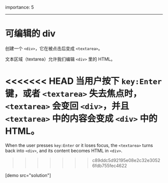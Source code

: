 importance: 5

---

# 可编辑的 div

创建一个 `<div>`，它在被点击后变成 `<textarea>`。

文本区域（textarea）允许我们编辑 `<div>` 里的 HTML。

<<<<<<< HEAD
当用户按下 `key:Enter` 键，或者 `<textarea>` 失去焦点时，`<textarea>` 会变回 `<div>`，并且 `<textarea>` 中的内容会变成 `<div>` 中的 HTML。
=======
When the user presses `key:Enter` or it loses focus, the `<textarea>` turns back into `<div>`, and its content becomes HTML in `<div>`.
>>>>>>> c89ddc5d92195e08e2c32e30526fdb755fec4622

[demo src="solution"]
